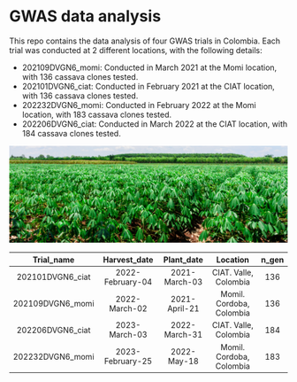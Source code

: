 # GWAS data analysis

This repo contains the data analysis of four GWAS trials in Colombia. Each trial was conducted at  2 different locations, with the following details:

- 202109DVGN6_momi: Conducted in March 2021 at the Momi location, with 136 cassava clones tested.
- 202101DVGN6_ciat: Conducted in February 2021 at the CIAT location, with 136 cassava clones tested.
- 202232DVGN6_momi: Conducted in February 2022 at the Momi location, with 183 cassava clones tested.
- 202206DVGN6_ciat: Conducted in March 2022 at the CIAT location, with 184 cassava clones tested.

![](https://github.com/Cassava2050/Cassava2050/blob/main/header.png?raw=true)

|        Trial_name       |       Harvest_date      |       Plant_date     |              Location             |     n_gen    |
|:-----------------------:|:-----------------------:|:--------------------:|:---------------------------------:|:------------:|
|     202101DVGN6_ciat    |     2022-February-04    |     2021-March-03    |       CIAT.   Valle, Colombia     |      136     |
|     202109DVGN6_momi    |       2022-March-02     |     2021-April-21    |     Momil.   Cordoba, Colombia    |      136     |
|     202206DVGN6_ciat    |       2023-March-03     |     2022-March-31    |       CIAT.   Valle, Colombia     |      184     |
|     202232DVGN6_momi    |     2023-February-25    |      2022-May-18     |     Momil.   Cordoba, Colombia    |      183     |
